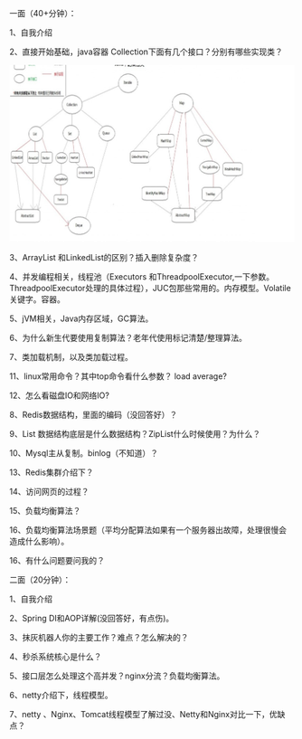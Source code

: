 一面（40+分钟）：

1、自我介绍

2、直接开始基础，java容器 Collection下面有几个接口？分别有哪些实现类？

![1562838286000](../images/1562838286000.png)

3、ArrayList 和LinkedList的区别？插入删除复杂度？

4、并发编程相关，线程池（Executors 和ThreadpoolExecutor,一下参数。ThreadpoolExecutor处理的具体过程），JUC包那些常用的。内存模型。Volatile关键字。容器。

5、jVM相关，Java内存区域，GC算法。

6、为什么新生代要使用复制算法？老年代使用标记清楚/整理算法。

7、类加载机制，以及类加载过程。

11、linux常用命令？其中top命令看什么参数？ load average?

12、怎么看磁盘IO和网络IO?

8、Redis数据结构，里面的编码（没回答好）？

9、List 数据结构底层是什么数据结构？ZipList什么时候使用？为什么？

10、Mysql主从复制。binlog（不知道）？

13、Redis集群介绍下？

14、访问网页的过程？

15、负载均衡算法？

16、负载均衡算法场景题（平均分配算法如果有一个服务器出故障，处理很慢会造成什么影响）。

16、有什么问题要问我的？



二面（20分钟）：

1、自我介绍

2、Spring DI和AOP详解(没回答好，有点伤)。

3、抹灰机器人你的主要工作？难点？怎么解决的？

4、秒杀系统核心是什么？

5、接口层怎么处理这个高并发？nginx分流？负载均衡算法。

6、netty介绍下，线程模型。

7、netty 、Nginx、Tomcat线程模型了解过没、Netty和Nginx对比一下，优缺点？




